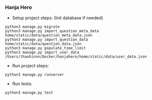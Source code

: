 ### Hanja Hero

* Setup project steps:
  (Init database if needed)
```shell
python3 manage.py migrate
python3 manage.py import_question_meta_data home/static/data/question_meta_data.json
python3 manage.py import_question_data home/static/data/question_data.json
python3 manage.py populate_time_limit
python3 manage.py import_user_data /Users/thaohinnn/Docker/hanjahero/home/static/data/user_data.json
```
* Run project steps:
```shell
python3 manage.py runserver
```

* Run tests:
```shell
python3 manage.py test
```

